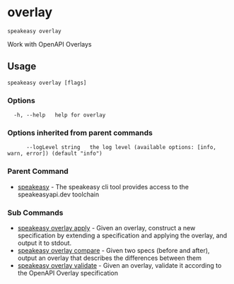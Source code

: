 # overlay  
`speakeasy overlay`  


Work with OpenAPI Overlays  

## Usage

```
speakeasy overlay [flags]
```

### Options

```
  -h, --help   help for overlay
```

### Options inherited from parent commands

```
      --logLevel string   the log level (available options: [info, warn, error]) (default "info")
```

### Parent Command

* [speakeasy](../README.md)	 - The speakeasy cli tool provides access to the speakeasyapi.dev toolchain
### Sub Commands

* [speakeasy overlay apply](apply.md)	 - Given an overlay, construct a new specification by extending a specification and applying the overlay, and output it to stdout.
* [speakeasy overlay compare](compare.md)	 - Given two specs (before and after), output an overlay that describes the differences between them
* [speakeasy overlay validate](validate.md)	 - Given an overlay, validate it according to the OpenAPI Overlay specification
